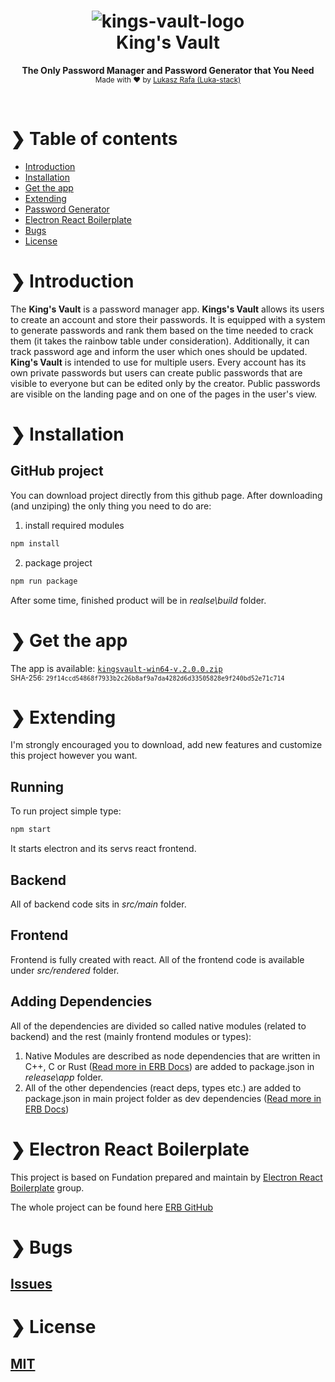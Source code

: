 <h1 align="center" style="text-align:center;">
    <img src="./assets/crown.ico" alt="kings-vault-logo" />
    <br />
    King's Vault
</h1>

<p align="center">
  <b>The Only Password Manager and Password Generator that You Need</b>
  <br>
  <sub>Made with ❤️ by <a href="https://github.com/Luka-stack">Lukasz Rafa (Luka-stack)</a></sub>
</p>

<br />

# ❯ Table of contents

- [Introduction](#-introduction)
- [Installation](#-installation)
- [Get the app](#-get-the-app)
- [Extending](#-extending)
- [Password Generator](#-password-generator)
- [Electron React Boilerplate](#-electron-react-boilerplate)
- [Bugs](#-bugs)
- [License](#-license)

# ❯ Introduction

The <b>King's Vault</b> is a password manager app. <b>Kings's Vault</b> allows its users to create an account and store their passwords. It is equipped with a system to generate passwords and rank them based on the time needed to crack them (it takes the rainbow table under consideration). Additionally, it can track password age and inform the user which ones should be updated. <b>King's Vault</b> is intended to use for multiple users. Every account has its own private passwords but users can create public passwords that are visible to everyone but can be edited only by the creator. Public passwords are visible on the landing page and on one of the pages in the user's view.

# ❯ Installation

## GitHub project

You can download project directly from this github page. After downloading (and unziping) the only thing you need to do are:

1. install required modules

```bash
npm install
```

2. package project

```bash
npm run package
```

After some time, finished product will be in <i>realse\build</i> folder.

# ❯ Get the app

The app is available: [`kingsvault-win64-v.2.0.0.zip`](https://github.com/Luka-stack/kings-vault/releases/download/Latest/kingsvault-win64-v.2.0.0.zip)
<br/>
<sub>SHA-256: `29f14ccd54868f7933b2c26b8af9a7da4282d6d33505828e9f240bd52e71c714`</sub>

# ❯ Extending

I'm strongly encouraged you to download, add new features and customize this project however you want.

## Running

To run project simple type:

```bash
npm start
```

It starts electron and its servs react frontend.

## Backend

All of backend code sits in <i>src/main</i> folder.

## Frontend

Frontend is fully created with react. All of the frontend code is available under <i>src/rendered</i> folder.

## Adding Dependencies

All of the dependencies are divided so called native modules (related to backend) and the rest (mainly frontend modules or types):

1. Native Modules are described as node dependencies that are written in C++, C or Rust ([Read more in ERB Docs](https://electron-react-boilerplate.js.org/docs/native-modules)) are added to package.json in <i>release\app</i> folder.
2. All of the other dependencies (react deps, types etc.) are added to package.json in main project folder as dev dependencies ([Read more in ERB Docs](https://electron-react-boilerplate.js.org/docs/adding-dependencies))

# ❯ Electron React Boilerplate

This project is based on Fundation prepared and maintain by [Electron React Boilerplate](https://electron-react-boilerplate.js.org/) group.

The whole project can be found here [ERB GitHub](https://github.com/electron-react-boilerplate/electron-react-boilerplate)

# ❯ Bugs

## [Issues](https://github.com/Luka-stack/kings-vault/issues)

# ❯ License

## [MIT](LICENSE)
